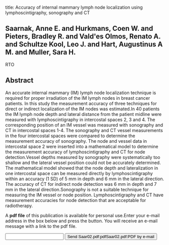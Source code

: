 title: Accuracy of internal mammary lymph node localization using lymphoscintigraphy, sonography and CT

## Saarnak, Anne E. and Hurkmans, Coen W. and Pieters, Bradley R. and Vald'es Olmos, Renato A. and Schultze Kool, Leo J. and Hart, Augustinus A M. and Muller, Sara H.
RTO


## Abstract
An accurate internal mammary (IM) lymph node localization technique is required for proper irradiation of the IM lymph nodes in breast cancer patients. In this study the measurement accuracy of three techniques for direct or indirect localization of the IM nodes was estimated.In 40 patients the IM lymph node depth and lateral distance from the patient midline were measured with lymphoscintigraphy in intercostal spaces 2, 3 and 4. The corresponding position of an IM vessel was measured with sonography and CT in intercostal spaces 1-4. The sonography and CT vessel measurements in the four intercostal spaces were compared to determine the measurement accuracy of sonography. The node and vessel data in intercostal space 2 were inserted into a mathematical model to determine the measurement accuracy of lymphoscintigraphy and CT for node detection.Vessel depths measured by sonography were systematically too shallow and the lateral vessel position could not be accurately determined. The mathematical model showed that the node depth and lateralization in one intercostal space can be measured directly by lymphoscintigraphy within an accuracy (1 SD) of 5 mm in depth and 6 mm in the lateral direction. The accuracy of CT for indirect node detection was 6 mm in depth and 7 mm in the lateral direction.Sonography is not a suitable technique for measuring the IM vessel or node position. Lymphoscintigraphy and CT have measurement accuracies for node detection that are acceptable for radiotherapy.

A <b>pdf file</b> of this publication is available for personal use.Enter your e-mail address in the box below and press the button. You will receive an e-mail message with a link to the pdf file.
<form action="sender.php">  <input type="text" name="email">  <input type="submit" value="Send Saar02.pdf:pdfSaar02.pdf:PDF by e-mail"></form>
